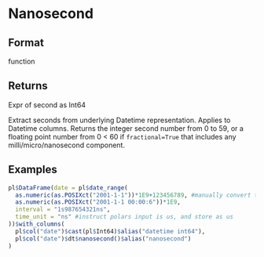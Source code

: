 # Nanosecond

## Format

function

## Returns

Expr of second as Int64

Extract seconds from underlying Datetime representation. Applies to Datetime columns. Returns the integer second number from 0 to 59, or a floating point number from 0 < 60 if `fractional=True` that includes any milli/micro/nanosecond component.

## Examples

```r
pl$DataFrame(date = pl$date_range(
  as.numeric(as.POSIXct("2001-1-1"))*1E9+123456789, #manually convert to us
  as.numeric(as.POSIXct("2001-1-1 00:00:6"))*1E9,
  interval = "1s987654321ns",
  time_unit = "ns" #instruct polars input is us, and store as us
))$with_columns(
  pl$col("date")$cast(pl$Int64)$alias("datetime int64"),
  pl$col("date")$dt$nanosecond()$alias("nanosecond")
)
```